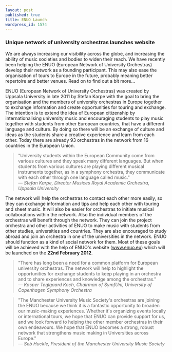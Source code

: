 ```yaml
---
layout: post
published: true
title: ENUO Launch
wordpress_id: 1574
---
```


### Unique network of university orchestras launches website

We are always increasing our visibility across the globe, and increasing the ability of music societies and bodies to widen their reach. We have recently been helping the ENUO (European Network of University Orchestras) develop their network as a founding participant. This may also ease the organisation of tours to Europe in the future, probably meaning better repertoire and better venues. Read on to find out a bit more...

ENUO (European Network of University Orchestras) was created by Uppsala University in late 2011 by Stefan Karpe with the goal to bring the organisation and the members of university orchestras in Europe together to exchange information and create opportunities for touring and exchange. The intention is to extend the idea of European citizenship by internationalising university music and encouraging students to play music together with students from other European countries, that have a different language and culture. By doing so there will be an exchange of culture and ideas as the students share a creative experience and learn from each other. Today there are already 93 orchestras in the network from 16 countries in the European Union.

> "University students within the European Community come from various cultures
> and they speak many different languages. But when students from various
> cultures are playing different musical instruments together, as in a symphony
> orchestra, they communicate with each other through one language called
> music."<br>
> &mdash; *Stefan Karpe, Director Musices Royal Academic Orchestra, Uppsala
> University*

The network will help the orchestras to contact each other more easily, so they can exchange information and tips and help each other with touring and sheet music. It will also be easier for orchestras to initiate musical collaborations within the network. Also the individual members of the orchestras will benefit through the network. They can join the project orchestra and other activities of ENUO to make music with students from other studies, universities and countries. They are also encouraged to study abroad and join an orchestra in one of the universities in the network. ENUO should function as a kind of social network for them. Most of these goals will be achieved with the help of ENUO's website (<a title="ENUO Website" href="http://www.enuo.eu/" target="_blank">www.enuo.eu</a>) which will be launched on the <strong>22nd February 2012</strong>.

> "There has long been a need for a common platform for European university
> orchestras. The network will help to highlight the opportunities for exchange
> students to keep playing in an orchestra and to share experiences and
> knowledge among the orchestras."<br>
> &mdash; *Kasper Teglgaard Koch, Chairman of SymfUni, University of Copenhagen
> Symphony Orchestra*

> "The Manchester University Music Society's orchestras are joining the ENUO
> because we think it is a fantastic opportunity to broaden our music-making
> experiences. Whether it's organizing events locally or international tours,
> we hope that ENUO can provide support for us, and we look forward to helping
> the other member orchestras in their own endeavours. We hope that ENUO
> becomes a strong, robust network that strengthens music making in
> Universities across Europe."<br>
> &mdash; *Seb Huckle, President of the Manchester University Music Society*
